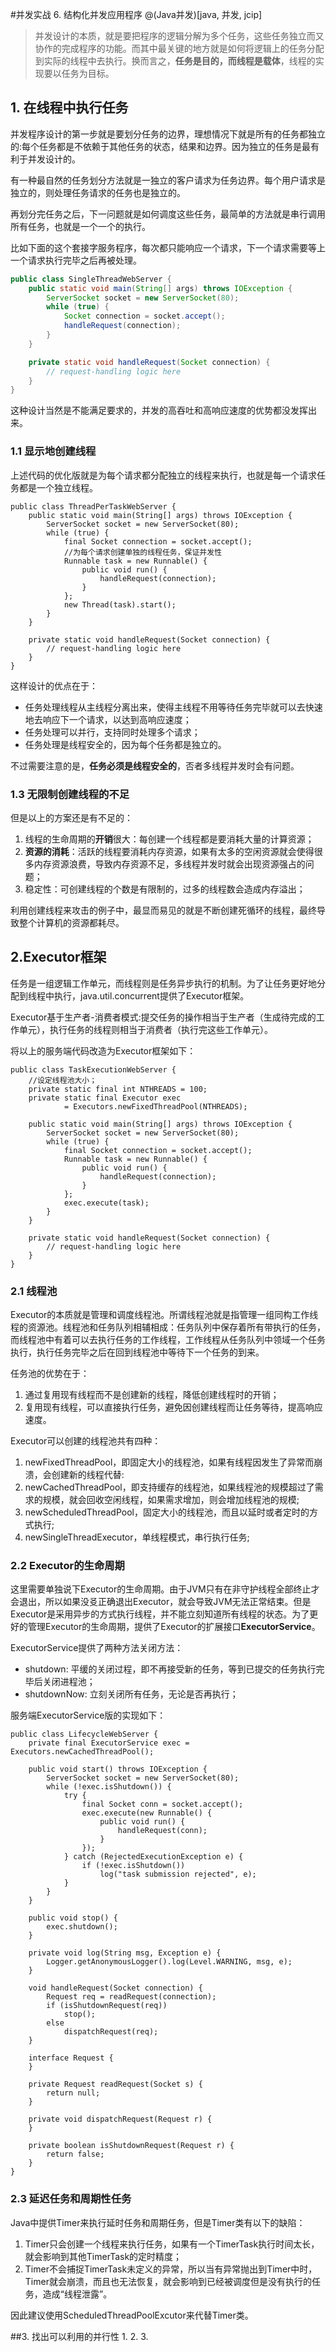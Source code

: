 #并发实战 6. 结构化并发应用程序
@(Java并发)[java, 并发, jcip]

>并发设计的本质，就是要把程序的逻辑分解为多个任务，这些任务独立而又协作的完成程序的功能。而其中最关键的地方就是如何将逻辑上的任务分配到实际的线程中去执行。换而言之，**任务是目的，而线程是载体**，线程的实现要以任务为目标。

## 1. 在线程中执行任务
并发程序设计的第一步就是要划分任务的边界，理想情况下就是所有的任务都独立的:每个任务都是不依赖于其他任务的状态，结果和边界。因为独立的任务是最有利于并发设计的。

有一种最自然的任务划分方法就是一独立的客户请求为任务边界。每个用户请求是独立的，则处理任务请求的任务也是独立的。

再划分完任务之后，下一问题就是如何调度这些任务，最简单的方法就是串行调用所有任务，也就是一个一个的执行。

比如下面的这个套接字服务程序，每次都只能响应一个请求，下一个请求需要等上一个请求执行完毕之后再被处理。
```java
public class SingleThreadWebServer {
    public static void main(String[] args) throws IOException {
        ServerSocket socket = new ServerSocket(80);
        while (true) {
            Socket connection = socket.accept();
            handleRequest(connection);
        }
    }

    private static void handleRequest(Socket connection) {
        // request-handling logic here
    }
}
```
这种设计当然是不能满足要求的，并发的高吞吐和高响应速度的优势都没发挥出来。

### 1.1 显示地创建线程
上述代码的优化版就是为每个请求都分配独立的线程来执行，也就是每一个请求任务都是一个独立线程。
```
public class ThreadPerTaskWebServer {
    public static void main(String[] args) throws IOException {
        ServerSocket socket = new ServerSocket(80);
        while (true) {
            final Socket connection = socket.accept();
            //为每个请求创建单独的线程任务，保证并发性
            Runnable task = new Runnable() {
                public void run() {
                    handleRequest(connection);
                }
            };
            new Thread(task).start();
        }
    }

    private static void handleRequest(Socket connection) {
        // request-handling logic here
    }
}
```
这样设计的优点在于：
- 任务处理线程从主线程分离出来，使得主线程不用等待任务完毕就可以去快速地去响应下一个请求，以达到高响应速度；
- 任务处理可以并行，支持同时处理多个请求；
- 任务处理是线程安全的，因为每个任务都是独立的。

不过需要注意的是，**任务必须是线程安全的**，否者多线程并发时会有问题。

### 1.3 无限制创建线程的不足
但是以上的方案还是有不足的：
1. 线程的生命周期的**开销**很大：每创建一个线程都是要消耗大量的计算资源；
2. **资源的消耗**：活跃的线程要消耗内存资源，如果有太多的空闲资源就会使得很多内存资源浪费，导致内存资源不足，多线程并发时就会出现资源强占的问题；
3. 稳定性：可创建线程的个数是有限制的，过多的线程数会造成内存溢出；

利用创建线程来攻击的例子中，最显而易见的就是不断创建死循环的线程，最终导致整个计算机的资源都耗尽。

## 2.Executor框架
任务是一组逻辑工作单元，而线程则是任务异步执行的机制。为了让任务更好地分配到线程中执行，java.util.concurrent提供了Executor框架。

Executor基于生产者-消费者模式:提交任务的操作相当于生产者（生成待完成的工作单元），执行任务的线程则相当于消费者（执行完这些工作单元）。

将以上的服务端代码改造为Executor框架如下：
```
public class TaskExecutionWebServer {
    //设定线程池大小；
    private static final int NTHREADS = 100;
    private static final Executor exec
            = Executors.newFixedThreadPool(NTHREADS);

    public static void main(String[] args) throws IOException {
        ServerSocket socket = new ServerSocket(80);
        while (true) {
            final Socket connection = socket.accept();
            Runnable task = new Runnable() {
                public void run() {
                    handleRequest(connection);
                }
            };
            exec.execute(task);
        }
    }

    private static void handleRequest(Socket connection) {
        // request-handling logic here
    }
}
```

### 2.1 线程池
Executor的本质就是管理和调度线程池。所谓线程池就是指管理一组同构工作线程的资源池。线程池和任务队列相辅相成：任务队列中保存着所有带执行的任务，而线程池中有着可以去执行任务的工作线程，工作线程从任务队列中领域一个任务执行，执行任务完毕之后在回到线程池中等待下一个任务的到来。

任务池的优势在于：
1. 通过复用现有线程而不是创建新的线程，降低创建线程时的开销；
2. 复用现有线程，可以直接执行任务，避免因创建线程而让任务等待，提高响应速度。

Executor可以创建的线程池共有四种：
1. newFixedThreadPool，即固定大小的线程池，如果有线程因发生了异常而崩溃，会创建新的线程代替:
2. newCachedThreadPool，即支持缓存的线程池，如果线程池的规模超过了需求的规模，就会回收空闲线程，如果需求增加，则会增加线程池的规模;
3. newScheduledThreadPool，固定大小的线程池，而且以延时或者定时的方式执行;
4. newSingleThreadExecutor，单线程模式，串行执行任务;
### 2.2 Executor的生命周期
这里需要单独说下Executor的生命周期。由于JVM只有在非守护线程全部终止才会退出，所以如果没㕛正确退出Executor，就会导致JVM无法正常结束。但是Executor是采用异步的方式执行线程，并不能立刻知道所有线程的状态。为了更好的管理Executor的生命周期，提供了Executor的扩展接口**ExecutorService**。

ExecutorService提供了两种方法关闭方法：
- shutdown: 平缓的关闭过程，即不再接受新的任务，等到已提交的任务执行完毕后关闭进程池；
- shutdownNow: 立刻关闭所有任务，无论是否再执行；

服务端ExecutorService版的实现如下：
```
public class LifecycleWebServer {
    private final ExecutorService exec = Executors.newCachedThreadPool();

    public void start() throws IOException {
        ServerSocket socket = new ServerSocket(80);
        while (!exec.isShutdown()) {
            try {
                final Socket conn = socket.accept();
                exec.execute(new Runnable() {
                    public void run() {
                        handleRequest(conn);
                    }
                });
            } catch (RejectedExecutionException e) {
                if (!exec.isShutdown())
                    log("task submission rejected", e);
            }
        }
    }

    public void stop() {
        exec.shutdown();
    }

    private void log(String msg, Exception e) {
        Logger.getAnonymousLogger().log(Level.WARNING, msg, e);
    }

    void handleRequest(Socket connection) {
        Request req = readRequest(connection);
        if (isShutdownRequest(req))
            stop();
        else
            dispatchRequest(req);
    }

    interface Request {
    }

    private Request readRequest(Socket s) {
        return null;
    }

    private void dispatchRequest(Request r) {
    }

    private boolean isShutdownRequest(Request r) {
        return false;
    }
}
```

### 2.3 延迟任务和周期性任务
Java中提供Timer来执行延时任务和周期任务，但是Timer类有以下的缺陷：
1. Timer只会创建一个线程来执行任务，如果有一个TimerTask执行时间太长，就会影响到其他TimerTask的定时精度；
2. Timer不会捕捉TimerTask未定义的异常，所以当有异常抛出到Timer中时，Timer就会崩溃，而且也无法恢复，就会影响到已经被调度但是没有执行的任务，造成“线程泄露”。

因此建议使用ScheduledThreadPoolExcutor来代替Timer类。

##3. 找出可以利用的并行性
1.
2.
3.



